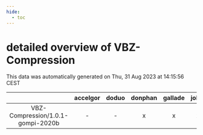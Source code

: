 ```yaml
---
hide:
  - toc
---
```


detailed overview of VBZ-Compression
====================================


This data was automatically generated on Thu, 31 Aug 2023 at 14:15:56 CEST  

| |accelgor|doduo|donphan|gallade|joltik|skitty|swalot|victini|
| :---: | :---: | :---: | :---: | :---: | :---: | :---: | :---: | :---: |
|VBZ-Compression/1.0.1-gompi-2020b|-|-|x|x|x|x|-|x|
